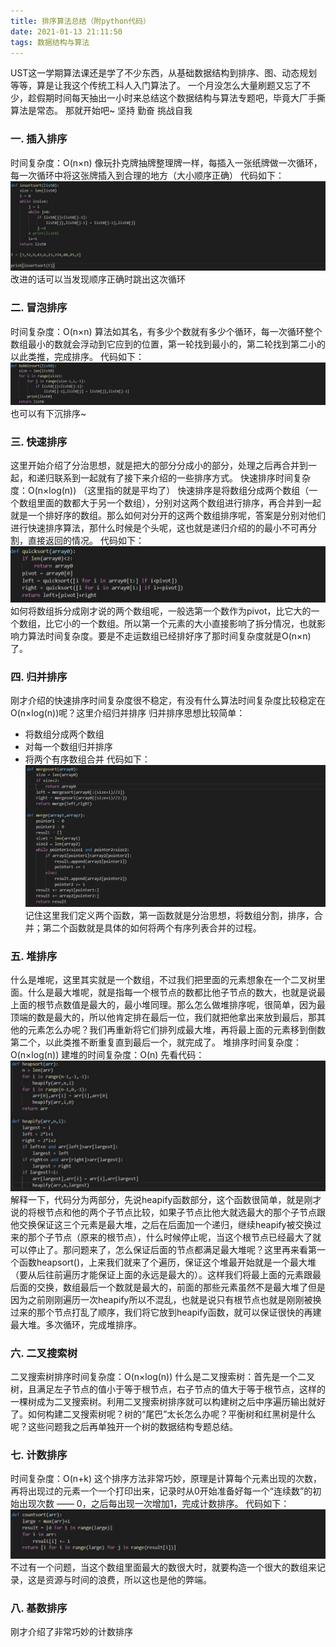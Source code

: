 ```yaml
---
title: 排序算法总结（附python代码）
date: 2021-01-13 21:11:50
tags: 数据结构与算法
---
```


UST这一学期算法课还是学了不少东西，从基础数据结构到排序、图、动态规划等等，算是让我这个传统工科人入门算法了。
一个月没怎么大量刷题又忘了不少，趁假期时间每天抽出一小时来总结这个数据结构与算法专题吧，毕竟大厂手撕算法是常态。
那就开始吧~
坚持 勤奋 挑战自我

### 一. 插入排序
时间复杂度：O(n×n)
像玩扑克牌抽牌整理牌一样，每插入一张纸牌做一次循环，每一次循环中将这张牌插入到合理的地方（大小顺序正确）
代码如下：
![](/images/数据结构与算法/插入排序.jpg)
改进的话可以当发现顺序正确时跳出这次循环


### 二. 冒泡排序
时间复杂度：O(n×n)
算法如其名，有多少个数就有多少个循环，每一次循环整个数组最小的数就会浮动到它应到的位置，第一轮找到最小的，第二轮找到第二小的以此类推，完成排序。
代码如下：
![](/images/数据结构与算法/冒泡排序.jpg)
也可以有下沉排序~


### 三. 快速排序
这里开始介绍了分治思想，就是把大的部分分成小的部分，处理之后再合并到一起，和递归联系到一起就有了接下来介绍的一些排序方式。
快速排序时间复杂度：O(n×log(n))   （这里指的就是平均了）
快速排序是将数组分成两个数组（一个数组里面的数都大于另一个数组），分别对这两个数组进行排序，再合并到一起就是一个排好序的数组。那么如何对分开的这两个数组排序呢，答案是分别对他们进行快速排序算法，那什么时候是个头呢，这也就是递归介绍的的最小不可再分割，直接返回的情况。
代码如下：
![](/images/数据结构与算法/快速排序.jpg)
如何将数组拆分成刚才说的两个数组呢，一般选第一个数作为pivot，比它大的一个数组，比它小的一个数组。所以第一个元素的大小直接影响了拆分情况，也就影响力算法时间复杂度。要是不走运数组已经排好序了那时间复杂度就是O(n×n)了。


### 四. 归并排序
刚才介绍的快速排序时间复杂度很不稳定，有没有什么算法时间复杂度比较稳定在O(n×log(n))呢？这里介绍归并排序
归并排序思想比较简单：
- 将数组分成两个数组
- 对每一个数组归并排序
- 将两个有序数组合并
代码如下：
![](/images/数据结构与算法/归并排序.jpg)
记住这里我们定义两个函数，第一函数就是分治思想，将数组分割，排序，合并；第二个函数就是具体的如何将两个有序列表合并的过程。


### 五. 堆排序
什么是堆呢，这里其实就是一个数组，不过我们把里面的元素想象在一个二叉树里面。什么是最大堆呢，就是指每一个根节点的数都比他子节点的数大，也就是说最上面的根节点数值是最大的，最小堆同理。那么怎么做堆排序呢，很简单，因为最顶端的数是最大的，所以他肯定排在最后一位，我们就把他拿出来放到最后，那其他的元素怎么办呢？我们再重新将它们排列成最大堆，再将最上面的元素移到倒数第二个，以此类推不断重复直到最后一个，就完成了。
堆排序时间复杂度：O(n×log(n))
建堆的时间复杂度：O(n)
先看代码：
![](/images/数据结构与算法/堆排序.jpg)
解释一下，代码分为两部分，先说heapify函数部分，这个函数很简单，就是刚才说的将根节点和他的两个子节点比较，如果子节点比他大就选最大的那个子节点跟他交换保证这三个元素是最大堆，之后在后面加一个递归，继续heapify被交换过来的那个子节点（原来的根节点），什么时候停止呢，当这个根节点已经最大了就可以停止了。那问题来了，怎么保证后面的节点都满足最大堆呢？这里再来看第一个函数heapsort()，上来我们就来了个遍历，保证这个堆最开始就是一个最大堆（要从后往前遍历才能保证上面的永远是最大的）。这样我们将最上面的元素跟最后面的交换，数组最后一个数就是最大的，前面的那些元素虽然不是最大堆了但是因为之前刚刚遍历一次heapify所以不混乱，也就是说只有根节点也就是刚刚被换过来的那个节点打乱了顺序，我们将它放到heapify函数，就可以保证很快的再建最大堆。多次循环，完成堆排序。


### 六. 二叉搜索树
二叉搜索树排序时间复杂度：O(n×log(n))
什么是二叉搜索树：首先是一个二叉树，且满足左子节点的值小于等于根节点，右子节点的值大于等于根节点，这样的一棵树成为二叉搜索树。利用二叉搜索树排序就可以构建树之后中序遍历输出就好了。如何构建二叉搜索树呢？树的“尾巴”太长怎么办呢？平衡树和红黑树是什么呢？这些问题我之后再单独开一个树的数据结构专题总结。


### 七. 计数排序
时间复杂度：O(n+k)
这个排序方法非常巧妙，原理是计算每个元素出现的次数，再将出现过的元素一个一个打印出来，记录时从0开始准备好每一个“连续数”的初始出现次数 —— 0，之后每出现一次增加1，完成计数排序。
代码如下：
![](/images/数据结构与算法/计数排序.jpg)
不过有一个问题，当这个数组里面最大的数很大时，就要构造一个很大的数组来记录，这是资源与时间的浪费，所以这也是他的弊端。

### 八. 基数排序
刚才介绍了非常巧妙的计数排序